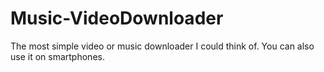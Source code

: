 # Music-VideoDownloader
The most simple video or music downloader I could think of. You can also use it on smartphones.

